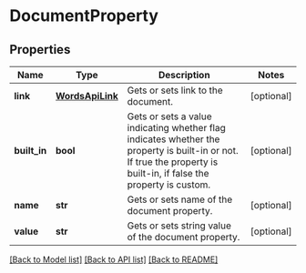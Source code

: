 # DocumentProperty

## Properties
Name | Type | Description | Notes
------------ | ------------- | ------------- | -------------
**link** | [**WordsApiLink**](WordsApiLink.md) | Gets or sets link to the document. | [optional] 
**built_in** | **bool** | Gets or sets a value indicating whether flag indicates whether the property is built-in or not. If true the property is built-in, if false the property is custom. | [optional] 
**name** | **str** | Gets or sets name of the document property. | [optional] 
**value** | **str** | Gets or sets string value of the document property. | [optional] 

[[Back to Model list]](../README.md#documentation-for-models) [[Back to API list]](../README.md#documentation-for-api-endpoints) [[Back to README]](../README.md)


